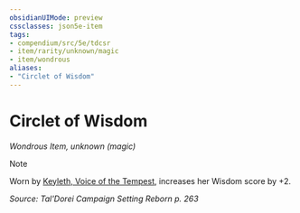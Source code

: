 ```yaml
---
obsidianUIMode: preview
cssclasses: json5e-item
tags:
- compendium/src/5e/tdcsr
- item/rarity/unknown/magic
- item/wondrous
aliases: 
- "Circlet of Wisdom"
---
```

# Circlet of Wisdom
*Wondrous Item, unknown (magic)*  


> [!note]
> Worn by [Keyleth, Voice of the Tempest](/Systems/5e/bestiary/npc/keyleth-voice-of-the-tempest-tdcsr.md), increases her Wisdom score by +2.

*Source: Tal'Dorei Campaign Setting Reborn p. 263*